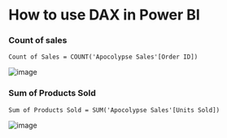 # How to use DAX in Power BI

### Count of sales
```dax
Count of Sales = COUNT('Apocolypse Sales'[Order ID])
```
![image](https://github.com/user-attachments/assets/a5e3998c-3991-4ada-8d62-7279ace416e5)

### Sum of Products Sold
```dax
Sum of Products Sold = SUM('Apocolypse Sales'[Units Sold])
```
![image](https://github.com/user-attachments/assets/6b44328f-049f-409e-a0c8-2aa5a03b340f)
